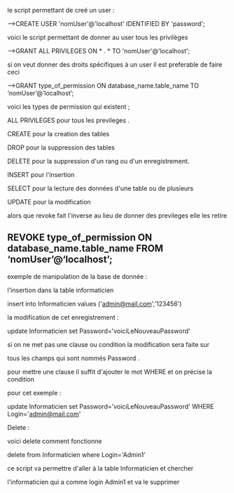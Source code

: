 le script permettant de creé un user :

-->CREATE USER 'nomUser'@'localhost' IDENTIFIED BY 'password';

voici le script permettant de donner au user tous les privilèges 

-->GRANT ALL PRIVILEGES ON * . * TO 'nomUser'@'localhost';

si on veut donner des droits spécifiques à un user il est preferable de faire ceci 

-->GRANT type_of_permission ON database_name.table_name TO ‘nomUser’@'localhost’;

voici les types de permission qui existent ; 

ALL PRIVILEGES pour tous les previleges .

CREATE pour la creation des tables

DROP pour la suppression des tables 

DELETE pour la suppression d'un rang ou d'un enregistrement.

INSERT pour l'insertion 

SELECT pour la lecture des données d'une table ou de plusieurs 

UPDATE pour la modification 

alors que revoke fait l'inverse au lieu de donner des previleges elle les retire 

REVOKE type_of_permission ON database_name.table_name FROM ‘nomUser’@‘localhost’;
---------------------------------------------------------------------------

exemple de manipulation de la base de donnée :

l'insertion dans la table informaticien 

insert into Informaticien values ('admin@mail.com','123456')

la modification de cet enregistrement :

update Informaticien set Password='voiciLeNouveauPassword' 

si on ne met pas une clause ou condition la modification sera faite sur 

tous les champs qui sont nommés Password .

pour mettre une clause il suffit d'ajouter le mot WHERE et on précise la condition

pour cet exemple :

update Informaticien set Password='voiciLeNouveauPassword' WHERE Login='admin@mail.com'

Delete   : 

voici delete comment fonctionne 

delete from Informaticien where Login='Admin1'

ce script va permettre d'aller à la table Informaticien et chercher 

l'informaticien qui a comme login Admin1 et va le supprimer 


